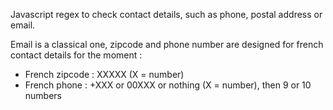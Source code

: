 Javascript regex to check contact details, such as phone, postal address or email.

Email is a classical one, zipcode and phone number are designed for french contact details for the moment : 
- French zipcode : XXXXX (X = number)
- French phone : +XXX or 00XXX or nothing (X = number), then 9 or 10 numbers
